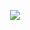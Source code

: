 <p align="center">
  <img src="https://github.com/snakes-in-the-box/brain-blast/blob/master/logo.png">
</p>
